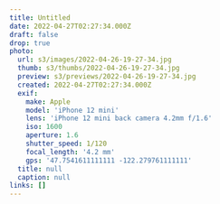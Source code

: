 ```yaml
---
title: Untitled
date: 2022-04-27T02:27:34.000Z
draft: false
drop: true
photo:
  url: s3/images/2022-04-26-19-27-34.jpg
  thumb: s3/thumbs/2022-04-26-19-27-34.jpg
  preview: s3/previews/2022-04-26-19-27-34.jpg
  created: 2022-04-27T02:27:34.000Z
  exif:
    make: Apple
    model: 'iPhone 12 mini'
    lens: 'iPhone 12 mini back camera 4.2mm f/1.6'
    iso: 1600
    aperture: 1.6
    shutter_speed: 1/120
    focal_length: '4.2 mm'
    gps: '47.7541611111111 -122.279761111111'
  title: null
  caption: null
links: []
---
```

